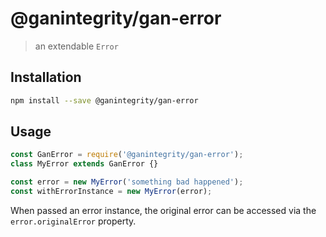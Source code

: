 # @ganintegrity/gan-error

> an extendable `Error`

## Installation

```bash
npm install --save @ganintegrity/gan-error
```

## Usage

```js
const GanError = require('@ganintegrity/gan-error');
class MyError extends GanError {}

const error = new MyError('something bad happened');
const withErrorInstance = new MyError(error);
```

When passed an error instance, the original error can be accessed via the 
`error.originalError` property.
